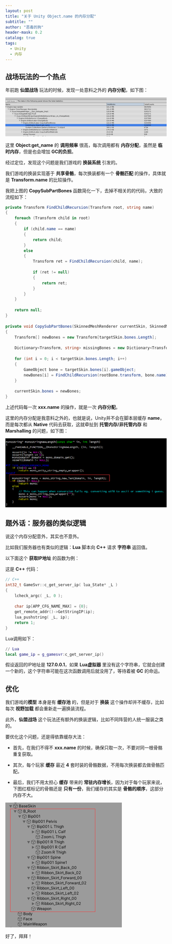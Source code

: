 ```yaml
---
layout: post
title: "关于 Unity Object.name 的内存分配"
subtitle: ""
author: "恶毒的狗"
header-mask: 0.2
catalog: true
tags:
  - Unity
  - 内存
---
```


## 战场玩法的一个热点

年前跑 **仙盟战场** 玩法的时候，发现一处意料之外的 **内存分配**，如下图：

![img](/img/object-name-memory/screenshot1.jpg)

这里 **Object:get_name** 的 **调用频率** 很高，每次调用都有 **内存分配**，虽然是 **临时内存**，但是也会增加 **GC的负担**。

经过定位，发现这个问题是我们游戏的 **换装系统** 引发的。

我们游戏的换装实现基于 **共享骨骼**，每次换装都有一个 **骨骼匹配** 的操作，具体就是 **Transform.name** 的比较操作。

我把上图的 **CopySubPartBones** 函数简化一下，去掉不相关的的代码，大致的流程如下：

```csharp
private Transform FindChildRecursion(Transform root, string name)
{
    foreach (Transform child in root)
    {
    	if (child.name == name)
    	{
    	    return child;
    	}
    	else
    	{
            Transform ret = FindChildRecursion(child, name);

            if (ret != null)
            {
            	return ret;
            }
        }
    }

    return null;
}

private void CopySubPartBones(SkinnedMeshRenderer currentSkin, SkinnedMeshRenderer targetSkin)
{
    Transform[] newBones = new Transform[targetSkin.bones.Length];

    Dictionary<Transform, string> missingBones = new Dictionary<Transform, string>();

    for (int i = 0; i < targetSkin.bones.Length; i++)
    {
    	GameObject bone = targetSkin.bones[i].gameObject;
    	newBones[i] = FindChildRecursion(rootBone.transform, bone.name);
    }

    currentSkin.bones = newBones;
}
```

上述代码每一次 **xxx.name** 的操作，就是一次 **内存分配**。

这里的内存分配是我意料之外的，也就是说，Unity并不会在脚本层缓存 **name**，而是每次都从 **Native** 代码去获取，这就牵扯到 **托管内存/非托管内存** 和 **Marshalling** 的问题，如下图：

![img](/img/object-name-memory/screenshot2.png)

## 题外话：服务器的类似逻辑

说这个内存分配意外，其实也不意外。

比如我们服务器也有类似的逻辑：**Lua** 脚本向 **C++** 请求 **字符串** 返回值。

以下面这个 **获取IP地址** 的函数为例：

这是 **C++** 代码：

```c++
// C++
int32_t GameSvr::c_get_server_ip( lua_State* _L )
{
    lcheck_argc( _L, 0 );

    char ip[APP_CFG_NAME_MAX] = {0};
    get_remote_addr()->GetStringIP(ip);
    lua_pushstring( _L, ip);  
    return 1;
}
```

Lua调用如下：

```lua
// Lua
local game_ip = g_gamesvr:c_get_server_ip()
```

假设返回的IP地址是 **127.0.0.1**，如果 **Lua虚拟器** 里没有这个字符串，它就会创建一个新的，这个字符串可能在这次函数调用后就没用了，等待着被 **GC** 的命运。

## 优化

我们游戏的**模型** 本身是有 **缓存池** 的，但是对于 **换装** 这个操作却并不缓存，比如每次 **视野加载** 都会重新走一遍换装流程。

此外，**仙盟战场** 这个玩法还有额外的换装逻辑，比如不同阵营的人统一服装之类的。

要优化这个问题，还是得依靠缓存大法：

+ 首先，在我们不得不 **xxx.name** 的时候，确保只取一次，不要对同一根骨骼重复获取。

+ 其次，每个玩家 **缓存** 最近 **4** 套时装的骨骼数据，不用每次换装都去做骨骼匹配。

+ 最后，我们不用太担心 **缓存** 带来的 **常驻内存增长**，因为对于每个玩家来说，下图红框标记的骨骼还是 **只有一份**，我们缓存的其实是 **骨骼的顺序**，这部分内存不大。

![img](/img/object-name-memory/screenshot3.png)

好了，拜拜！

































































































































